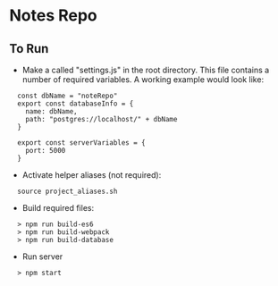 # Notes Repo

## To Run

* Make a called "settings.js" in the root directory. This file contains a number of required variables. A working example would look like:
```
  const dbName = "noteRepo"
  export const databaseInfo = {
    name: dbName,
    path: "postgres://localhost/" + dbName
  }

  export const serverVariables = {
    port: 5000
  }
```

* Activate helper aliases (not required):

```
  source project_aliases.sh
```

* Build required files:

```
  > npm run build-es6
  > npm run build-webpack
  > npm run build-database
```

* Run server
```
  > npm start
```
